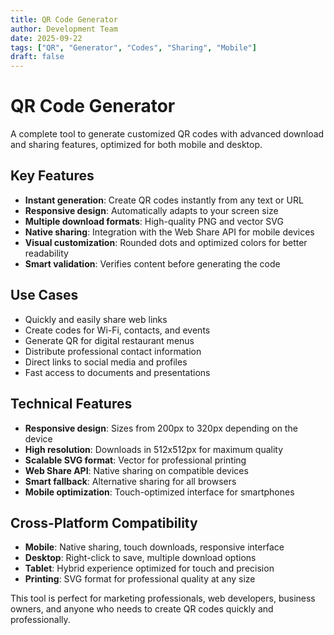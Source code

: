 ```yaml
---
title: QR Code Generator
author: Development Team
date: 2025-09-22
tags: ["QR", "Generator", "Codes", "Sharing", "Mobile"]
draft: false
---
```


# QR Code Generator

A complete tool to generate customized QR codes with advanced download and sharing features, optimized for both mobile and desktop.

## Key Features

- **Instant generation**: Create QR codes instantly from any text or URL
- **Responsive design**: Automatically adapts to your screen size
- **Multiple download formats**: High-quality PNG and vector SVG
- **Native sharing**: Integration with the Web Share API for mobile devices
- **Visual customization**: Rounded dots and optimized colors for better readability
- **Smart validation**: Verifies content before generating the code

## Use Cases

- Quickly and easily share web links
- Create codes for Wi-Fi, contacts, and events
- Generate QR for digital restaurant menus
- Distribute professional contact information
- Direct links to social media and profiles
- Fast access to documents and presentations

## Technical Features

- **Responsive design**: Sizes from 200px to 320px depending on the device
- **High resolution**: Downloads in 512x512px for maximum quality
- **Scalable SVG format**: Vector for professional printing
- **Web Share API**: Native sharing on compatible devices
- **Smart fallback**: Alternative sharing for all browsers
- **Mobile optimization**: Touch-optimized interface for smartphones

## Cross-Platform Compatibility

- **Mobile**: Native sharing, touch downloads, responsive interface
- **Desktop**: Right-click to save, multiple download options
- **Tablet**: Hybrid experience optimized for touch and precision
- **Printing**: SVG format for professional quality at any size

This tool is perfect for marketing professionals, web developers, business owners, and anyone who needs to create QR codes quickly and professionally.
